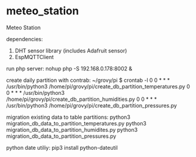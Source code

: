 # meteo_station
Meteo Station

dependencies:
1. DHT sensor library (includes Adafruit sensor)
2. EspMQTTClient

run php server:
nohup php -S 192.168.0.178:8002 &

create daily partition with contrab:
~/grovy/pi $ crontab -l
0 0 * * * /usr/bin/python3 /home/pi/grovy/pi/create_db_partition_temperatures.py
0 0 * * * /usr/bin/python3 /home/pi/grovy/pi/create_db_partition_humidities.py
0 0 * * * /usr/bin/python3 /home/pi/grovy/pi/create_db_partition_pressures.py


migration existing data to table partitions:
python3 migration_db_data_to_partition_temperatures.py
python3 migration_db_data_to_partition_humidites.py
python3 migration_db_data_to_partition_pressures.py

python date utiliy:
pip3 install python-dateutil
